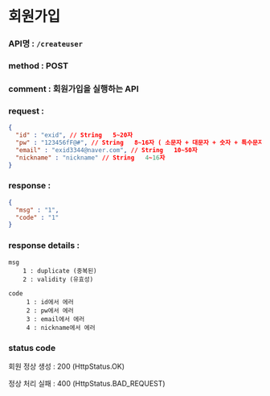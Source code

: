 # 회원가입
### API명 : `/createuser`

### method : POST

### comment : 회원가입을 실행하는 API 

### request : 
~~~json
{
  "id" : "exid", // String   5~20자
  "pw" : "123456fF@#", // String   8~16자 ( 소문자 + 대문자 + 숫자 + 특수문자로 조합해야됨)
  "email" : "exid3344@naver.com", // String   10~50자 
  "nickname" : "nickname" // String   4~16자
}
~~~


### response :
~~~json
{
  "msg" : "1",
  "code" : "1" 
}
~~~
### response details : 
    msg 
        1 : duplicate (중복된)
        2 : validity (유효성)

    code 
         1 : id에서 에러
         2 : pw에서 에러
         3 : email에서 에러
         4 : nickname에서 에러

### status code
회원 정상 생성 : 200 (HttpStatus.OK)

정상 처리 실패 : 400 (HttpStatus.BAD_REQUEST)

